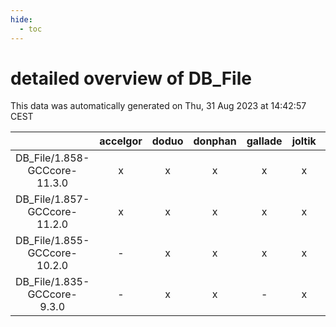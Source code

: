 ```yaml
---
hide:
  - toc
---
```


detailed overview of DB_File
============================


This data was automatically generated on Thu, 31 Aug 2023 at 14:42:57 CEST  

| |accelgor|doduo|donphan|gallade|joltik|skitty|swalot|victini|
| :---: | :---: | :---: | :---: | :---: | :---: | :---: | :---: | :---: |
|DB_File/1.858-GCCcore-11.3.0|x|x|x|x|x|x|x|x|
|DB_File/1.857-GCCcore-11.2.0|x|x|x|x|x|x|x|x|
|DB_File/1.855-GCCcore-10.2.0|-|x|x|x|x|x|x|x|
|DB_File/1.835-GCCcore-9.3.0|-|x|x|-|x|x|x|x|
